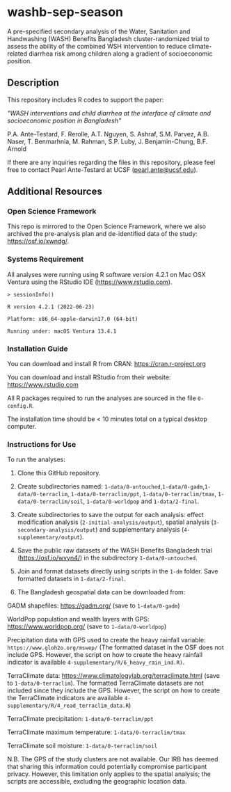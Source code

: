 # washb-sep-season

A pre-specified secondary analysis of the Water, Sanitation and Handwashing (WASH) Benefits Bangladesh cluster-randomized trial to assess the ability of the combined WSH intervention to reduce climate-related diarrhea risk among children along a gradient of socioeconomic position.

## Description

This repository includes R codes to support the paper: 

_"WASH interventions and child diarrhea at the interface of climate and socioeconomic position in Bangladesh"_

P.A. Ante-Testard, F. Rerolle, A.T. Nguyen, S. Ashraf, S.M. Parvez, A.B. Naser, T. Benmarhnia, M. Rahman, S.P. Luby, J. Benjamin-Chung, B.F. Arnold

If there are any inquiries regarding the files in this repository, please feel free to contact Pearl Ante-Testard at UCSF (pearl.ante@ucsf.edu).

## Additional Resources

### Open Science Framework

This repo is mirrored to the Open Science Framework, where we also archived the pre-analysis plan and de-identified data of the study:  https://osf.io/xwndg/.

### Systems Requirement

All analyses were running using R software version 4.2.1 on Mac OSX Ventura using the RStudio IDE (https://www.rstudio.com). 

`> sessionInfo()`

`R version 4.2.1 (2022-06-23)`

`Platform: x86_64-apple-darwin17.0 (64-bit)`

`Running under: macOS Ventura 13.4.1`

### Installation Guide

You can download and install R from CRAN: https://cran.r-project.org

You can download and install RStudio from their website: https://www.rstudio.com

All R packages required to run the analyses are sourced in the file `0-config.R`.

The installation time should be < 10 minutes total on a typical desktop computer.

### Instructions for Use

To run the analyses:

1. Clone this GitHub repository.

2. Create subdirectories named: `1-data/0-untouched`,`1-data/0-gadm`,`1-data/0-terraclim`, `1-data/0-terraclim/ppt`, `1-data/0-terraclim/tmax`, `1-data/0-terraclim/soil`, `1-data/0-worldpop` and `1-data/2-final`.

3. Create subdirectories to save the output for each analysis: effect modification analysis (`2-initial-analysis/output`), spatial analysis (`3-secondary-analysis/output`) and supplementary analysis (`4-supplementary/output`).

4. Save the public raw datasets of the WASH Benefits Bangladesh trial (https://osf.io/wvyn4/) in the subdirectory `1-data/0-untouched`.

5. Join and format datasets directly using scripts in the `1-dm` folder. Save formatted datasets in `1-data/2-final`.

6. The Bangladesh geospatial data can be downloaded from:

GADM shapefiles: https://gadm.org/ (save to `1-data/0-gadm`)

WorldPop population and wealth layers with GPS: https://www.worldpop.org/ (save to `1-data/0-worldpop`)

Precipitation data with GPS used to create the heavy rainfall variable: `https://www.gloh2o.org/mswep/` (The formatted dataset in the OSF does not include GPS. However, the script on how to create the heavy rainfall indicator is available `4-supplementary/R/6_heavy_rain_ind.R)`.

TerraClimate data: https://www.climatologylab.org/terraclimate.html (save to `1-data/0-terraclim`). The formatted TerraClimate datasets are not included since they include the GPS. However, the script on how to create the TerraClimate indicators are available `4-supplementary/R/4_read_terraclim_data.R`)

TerraClimate precipitation: `1-data/0-terraclim/ppt`

TerraClimate maximum temperature: `1-data/0-terraclim/tmax`

TerraClimate soil moisture: `1-data/0-terraclim/soil`


N.B. The GPS of the study clusters are not available. Our IRB has deemed that sharing this information could potentially compromise participant privacy. However, this limitation only applies to the spatial analysis; the scripts are accessible, excluding the geographic location data. 





